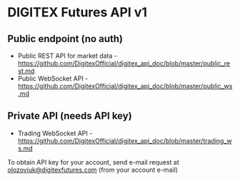 # DIGITEX Futures API v1

## Public endpoint (no auth)

- Public REST API for market data - https://github.com/DigitexOfficial/digitex_api_doc/blob/master/public_rest.md
- Public WebSocket API - https://github.com/DigitexOfficial/digitex_api_doc/blob/master/public_ws.md 

## Private API (needs API key)

- Trading WebSocket API - https://github.com/DigitexOfficial/digitex_api_doc/blob/master/trading_ws.md 

To obtain API key for your account, send e-mail request at olozoviuk@digitexfutures.com (from your account e-mail)
